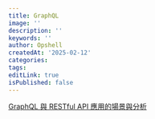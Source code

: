 ```yaml
---
title: GraphQL
image: ''
description: ''
keywords: ''
author: Opshell
createdAt: '2025-02-12'
categories:
tags:
editLink: true
isPublished: false
---
```

[GraphQL 與 RESTful API 應用的場景與分析](https://vocus.cc/article/63e4b449fd89780001242a45)
